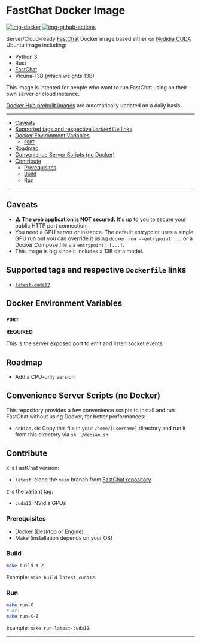 # FastChat Docker Image

[![img-docker]][link-docker]
[![img-github-actions]][link-github-actions]

Server/Cloud-ready [FastChat][link-fastchat] Docker image based either on [Nvdidia CUDA][link-docker-nvidia-cuda]
Ubuntu image including:

- Python 3
- Rust
- [FastChat][link-fastchat]
- Vicuna-13B (which weights 13B)

This image is intented for people who want to run FastChat using on their own server or cloud instance.

[Docker Hub prebuilt images][link-docker] are automatically updated on a daily basis.

---

- [Caveats](#caveats)
- [Supported tags and respective `Dockerfile` links](#supported-tags-and-respective-dockerfile-links)
- [Docker Environment Variables](#docker-environment-variables)
  - [`PORT`](#port)
- [Roadmap](#roadmap)
- [Convenience Server Scripts (no Docker)](#convenience-server-scripts-no-docker)
- [Contribute](#contribute)
  - [Prerequisites](#prerequisites)
  - [Build](#build)
  - [Run](#run)

---

## Caveats

- **⚠️ The web application is NOT secured.** It's up to you to secure your public HTTP port connection.
- You need a GPU server or instance. The default entrypoint uses a single GPU run but you can override it
  using `docker run --entrypoint ...` or a Docker Compose file via `entrypoint: [...]`.
- This image is big since it includes a 13B data model.


## Supported tags and respective `Dockerfile` links

- [`latest-cuda12`](https://github.com/ivangabriele/docker-fastchat/blob/main/dockerfiles/lastest-cuda12.Dockerfile)

## Docker Environment Variables

### `PORT`

**REQUIRED**

This is the server exposed port to emit and listen socket events.

## Roadmap

- Add a CPU-only version

## Convenience Server Scripts (no Docker)

This repository provides a few convenience scripts to install and run FastChat without using Docker,
for better performances:

- `debian.sh`: Copy this file in your `/home/[username]` directory and run it from this directory via `sh ./debian.sh`.

## Contribute

`X` is FastChat version:

- `latest`: clone the `main` branch from [FastChat repository](https://github.com/lm-sys/FastChat)

`Z` is the variant tag:

- `cuda12`: NVidia GPUs

### Prerequisites

- Docker ([Desktop](https://docs.docker.com/desktop/) or [Engine](https://docs.docker.com/engine/install/))
- Make (installation depends on your OS)

### Build

```sh
make build-X-Z
```

Example: `make build-latest-cuda12`.

### Run

```sh
make run-X
# or:
make run-X-Z
```

Example: `make run-latest-cuda12`.

---

[img-docker]: https://img.shields.io/docker/pulls/ivangabriele/docker-fastchat?style=for-the-badge
[img-github-actions]:
  https://img.shields.io/github/actions/workflow/status/ivangabriele/docker-fastchat/main.yml?branch=main&label=Build&style=for-the-badge

[link-docker-nvidia-cuda]: https://hub.docker.com/r/nvidia/cuda
[link-docker]: https://hub.docker.com/r/ivangabriele/fastchat
[link-fastchat]: https://github.com/lm-sys/FastChat#readme
[link-github-actions]: https://github.com/ivangabriele/docker-fastchat/actions/workflows/main.yml?query=branch%3Amain
